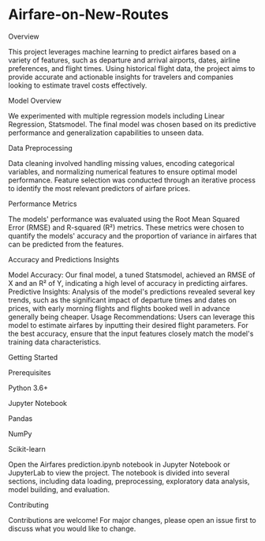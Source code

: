 # Airfare-on-New-Routes

Overview

This project leverages machine learning to predict airfares based on a variety of features, such as departure and arrival airports, dates, airline preferences, and flight times. Using historical flight data, the project aims to provide accurate and actionable insights for travelers and companies looking to estimate travel costs effectively.

Model Overview

We experimented with multiple regression models including Linear Regression, Statsmodel. The final model was chosen based on its predictive performance and generalization capabilities to unseen data.

Data Preprocessing

Data cleaning involved handling missing values, encoding categorical variables, and normalizing numerical features to ensure optimal model performance. Feature selection was conducted through an iterative process to identify the most relevant predictors of airfare prices.

Performance Metrics

The models' performance was evaluated using the Root Mean Squared Error (RMSE) and R-squared (R²) metrics. These metrics were chosen to quantify the models' accuracy and the proportion of variance in airfares that can be predicted from the features.

Accuracy and Predictions Insights

Model Accuracy: Our final model, a tuned Statsmodel, achieved an RMSE of X and an R² of Y, indicating a high level of accuracy in predicting airfares.
Predictive Insights: Analysis of the model's predictions revealed several key trends, such as the significant impact of departure times and dates on prices, with early morning flights and flights booked well in advance generally being cheaper.
Usage Recommendations: Users can leverage this model to estimate airfares by inputting their desired flight parameters. For the best accuracy, ensure that the input features closely match the model's training data characteristics.

Getting Started

Prerequisites

Python 3.6+

Jupyter Notebook

Pandas

NumPy

Scikit-learn

Open the Airfares prediction.ipynb notebook in Jupyter Notebook or JupyterLab to view the project. The notebook is divided into several sections, including data loading, preprocessing, exploratory data analysis, model 
building, and evaluation.

Contributing

Contributions are welcome! For major changes, please open an issue first to discuss what you would like to change.

